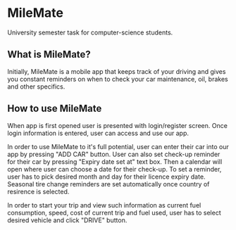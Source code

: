 # MileMate

University semester task for computer-science students.

## What is MileMate?
Initially, MileMate is a mobile app that keeps track of your driving and gives you constant reminders on when to check your car maintenance, oil, brakes and other specifics.


## How to use MileMate
When app is first opened user is presented with login/register screen.
Once login information is entered, user can access and use our app.

In order to use MileMate to it's full potential, user can enter their car into our app by pressing "ADD CAR" button.
User can also set check-up reminder for their car by pressing "Expiry date set at" text box.
Then a calendar will open where user can choose a date for their check-up.
To set a reminder, user has to pick desired month and day for their licence expiry date.
Seasonal tire change reminders are set automatically once country of resirence is selected.

In order to start your trip and view such information as current fuel consumption, speed, cost of current trip and fuel used,
user has to select desired vehicle and click "DRIVE" button.
